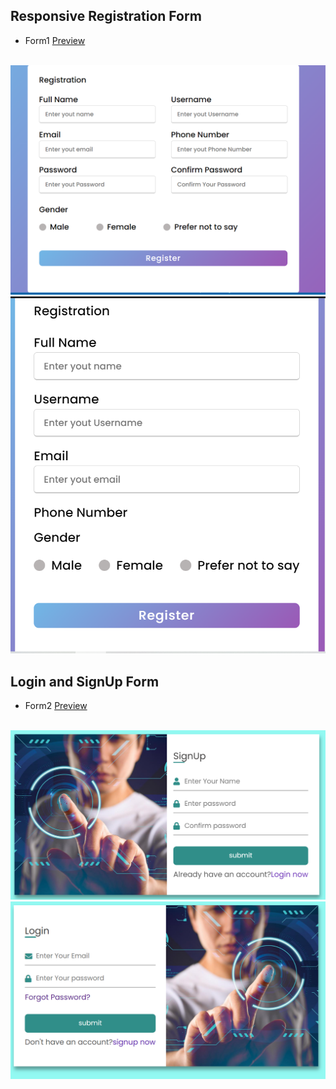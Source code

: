 ## Responsive Registration Form

- Form1 [Preview](https://inquisitive-cascaron-b0c636.netlify.app)
<br><br>
<img src="Snipp/Form.PNG">
<br>
<img src="Snipp/Form2.PNG">

## Login and SignUp Form
- Form2 [Preview](https://jazzy-tiramisu-237204.netlify.app)
<br><br>
<img src="Snipp/login.PNG">
<br>
<img src="Snipp/SignUp.PNG">
